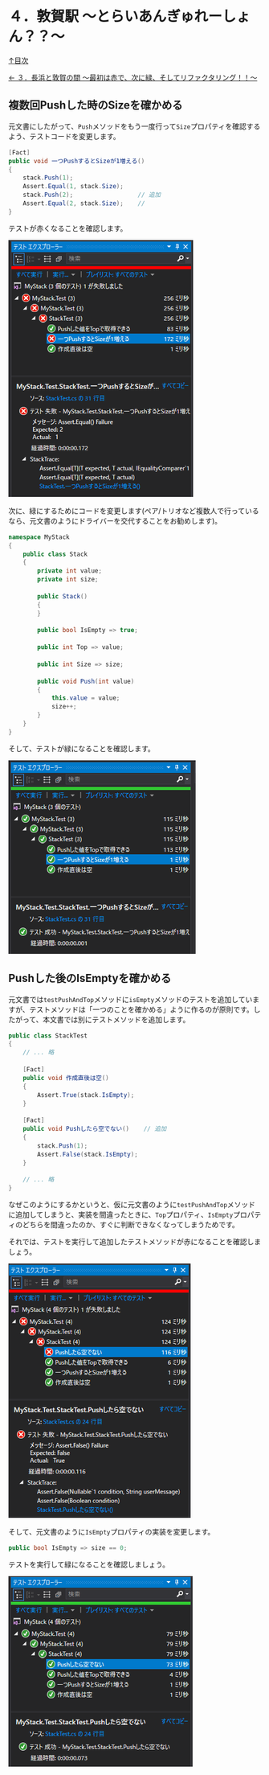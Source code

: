 ４．敦賀駅 ～とらいあんぎゅれーしょん？？～
=====

[↑目次](../README.md "目次")

[← ３．長浜と敦賀の間 ～最初は赤で、次に緑、そしてリファクタリング！！～](03.md "３．長浜と敦賀の間 ～最初は赤で、次に緑、そしてリファクタリング！！～")

複数回Pushした時のSizeを確かめる
-----

元文書にしたがって、`Push`メソッドをもう一度行って`Size`プロパティを確認するよう、テストコードを変更します。

```csharp
[Fact]
public void 一つPushするとSizeが1増える()
{
    stack.Push(1);
    Assert.Equal(1, stack.Size);
    stack.Push(2);                  // 追加
    Assert.Equal(2, stack.Size);    // 
}
```

テストが赤くなることを確認します。

![変更したテストの結果が赤](images/04-01.png)

次に、緑にするためにコードを変更します(ペア/トリオなど複数人で行っているなら、元文書のようにドライバーを交代することをお勧めします)。

```csharp
namespace MyStack
{
    public class Stack
    {
        private int value;
        private int size;

        public Stack()
        {
        }

        public bool IsEmpty => true;

        public int Top => value;

        public int Size => size;

        public void Push(int value)
        {
            this.value = value;
            size++;
        }
    }
}
```

そして、テストが緑になることを確認します。

![変更したテストの結果が緑](images/04-02.png)


Pushした後のIsEmptyを確かめる
-----

元文書では`testPushAndTop`メソッドに`isEmpty`メソッドのテストを追加していますが、テストメソッドは「一つのことを確かめる」ように作るのが原則です。したがって、本文書では別にテストメソッドを追加します。

```csharp
public class StackTest
{
    // ... 略

    [Fact]
    public void 作成直後は空()
    {
        Assert.True(stack.IsEmpty);
    }

    [Fact]
    public void Pushしたら空でない()    // 追加
    {
        stack.Push(1);
        Assert.False(stack.IsEmpty);
    }

    // ... 略
}
```

なぜこのようにするかというと、仮に元文書のように`testPushAndTop`メソッドに追加してしまうと、実装を間違ったときに、`Top`プロパティ、`IsEmpty`プロパティのどちらを間違ったのか、すぐに判断できなくなってしまうためです。

それでは、テストを実行して追加したテストメソッドが赤になることを確認しましょう。

![追加したテストメソッドが赤](images/04-03.png)

そして、元文書のように`IsEmpty`プロパティの実装を変更します。

```csharp
public bool IsEmpty => size == 0;
```

テストを実行して緑になることを確認しましょう。

![追加したテストメソッドが緑](images/04-04.png)
